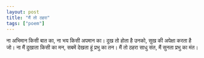```yaml
---
layout: post
title: "मैं तो ठहरा"
tags: ["poem"]
---
```


ना अभिमान किसी बात का,
ना भय किसी अपमान का।
दुख तो होता है उनको,
सुख की अपेक्षा करता है जो।
ना मैं दुखाता किसी का मन,
सबमें देखता हूं प्रभु का तन।
मैं तो ठहरा साधु संत,
मैं सुनता प्रभु का मंत।


